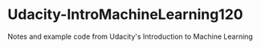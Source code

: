 # Udacity-IntroMachineLearning120
Notes and example code from Udacity's Introduction to Machine Learning 
